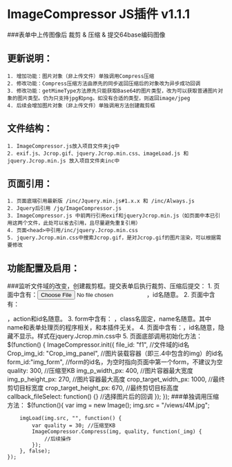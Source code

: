 # ImageCompressor JS插件 v1.1.1
###表单中上传图像后 裁剪 & 压缩 & 提交64base编码图像

更新说明：
-------------
	1. 增加功能：图片对象（非上传文件）单独调用Compress压缩
	2. 修改功能：Compress压缩方法由原先的同步返回压缩后的对象改为异步成功回调
	3. 修改功能：getMimeType方法原先只能获取Base64的图片类型，改为可以获取普通图片对象的图片类型。仍为只支持jpg和png。如没有合适的类型，则返回image/jpeg
	4. 后续会增加图片对象（非上传文件）单独调用方法创建裁剪框

文件结构：
-------------
	1. ImageCompressor.js放入项目文件夹jq中
	2. exif.js、Jcrop.gif、jquery.Jcrop.min.css、imageLoad.js 和 jquery.Jcrop.min.js 放入项目文件夹inc中

页面引用：
-------------
	1. 页面底端引用最新版 /inc/Jquery.min.js#1.x.x 和 /inc/Always.js
	2. Jquery后引用 /jq/ImageCompressor.js
	3. ImageCompressor.js 中前两行引用exif和jqueryJcrop.min.js（如页面中本已引用这两个文件，此处可以省去引用，且尽量避免重复引用）
	4. 页面<head>中引用/inc/jquery.Jcrop.min.css
	5. jquery.Jcrop.min.css中搜索Jcrop.gif，是对Jcrop.gif的图片渲染，可以根据需要修改

功能配置及启用：
--------------
###监听文件域的改变，创建裁剪框。提交表单后执行裁剪、压缩后提交：
	1. 页面中含有：<input type="file" id="f1" />，id名随意。
	2. 页面中含有：<form action="/show" id="img_form" enctype="application/x-www-form-urlencoded" method="post" onsubmit="return ImageCompressor.canBePost">，action和id名随意。
	3. form中含有：<input type="hidden" class="img64" name="img64" /> <input type="hidden" class="ext" name="ext" />，class名固定，name名随意。其中name和表单处理页的程序相关，和本插件无关。
	4. 页面中含有：<img id="Crop_img_panel" />，id名随意，隐藏不显示。样式在jquery.Jcrop.min.css中
	5. 页面底部调用初始化方法：
		$(function() {
	        ImageCompressor.init({
	            file_id: "f1",	//文件域的id名
	            Crop_img_id: "Crop_img_panel",	//图片装载容器（即三.4中包含的img）的id名
	            form_id:"img_form",	//form的id名，为空时指向页面中第一个form，不建议为空
	            quality: 300, //压缩至KB
	            img_p_width_px: 400, //图片容器最大宽度
	            img_p_height_px: 270, //图片容器最大高度
	            crop_target_width_px: 1000, //最终剪切目标宽度
	            crop_target_height_px: 670, //最终剪切目标高度
	            callback_fileSelect: function() {} //选择图片后的回调
	        });
	    });
###单独调用压缩方法：
	<script src="/inc/imageLoad.js" type="text/javascript"></script>
	$(function(){
        var img = new Image();
        img.src = "/views/4M.jpg";

        imgLoad(img.src, "", function() {
            var quality = 30; //压缩至KB
            ImageCompressor.Compress(img, quality, function(_img) {
                //后续操作
            });
        }, false);
	});
